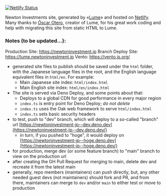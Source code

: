 [![Netlify Status](https://api.netlify.com/api/v1/badges/cb2a3ab1-0e71-41d5-b374-c45b6a379f48/deploy-status)](https://app.netlify.com/sites/newtoninvestment-jp/deploys)

Newton Investments site, generated by «[Lume](https://lume.land/)» and hosted on [Netlify](https://netlify.com). Many thanks to [Óscar Otero](https://oscarotero.com/), creator of Lume, for his great work coding and help with migrating this site from static HTML to Lume.
 

### Notes (to be updated...):

Production Site: https://newtoninvestment.jp
Branch Deploy Site: https://lume.newtoninvestment.jp
Vento: https://vento.js.org/

- generated site files to publish should be saved under the `html` folder, with
  the Japanese language files in the root, and the English language equivalent
  files in `html/en`. For example:
  - Main Japanese site index: `html/index.html`
  - Main English site index: `html/en/index.html`
- The site is served via Deno Deploy, and some points about that:
  - Deploys to a global CDN for good performance in every major region
  - `index.ts` is entry point for Deno Deploy; _do not delete_
  - `index.ts` uses the Oak web framework to serve `html/index.html`
  - `index.ts` sets basic security headers
- to test, push to "dev" branch, which will deploy to a so-called "branch" url
  [https://newtoninvestment-jp--dev.deno.dev](https://newtoninvestment-jp--dev.deno.dev/)
  - in turn, if you pushed to "hoge", it would deploy on
    [https://newtoninvestment-jp--hoge.deno.dev](https://newtoninvestment-jp--hoge.deno.dev/)
- for production, merge dev (or some feature branch) to "main" branch to view on
  the production url
- after creating the GH Pull Request for merging to main, delete dev and
  recreate it from the latest main
- generally, repo members (maintainers) can push directly, but, any other needed
  guest devs (not maintainers) should fork and PR, and from there, maintainers
  can merge to `dev` and/or `main` to either test or move to production
